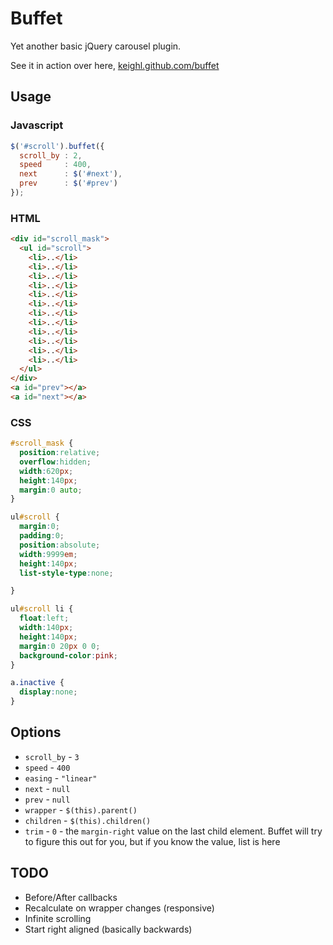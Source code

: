 # Buffet

Yet another basic jQuery carousel plugin. 

See it in action over here, [keighl.github.com/buffet](http://keighl.github.com/buffet)

## Usage

### Javascript

```js
$('#scroll').buffet({
  scroll_by : 2,
  speed     : 400,
  next      : $('#next'),
  prev      : $('#prev')
});
```

### HTML

```html
<div id="scroll_mask">
  <ul id="scroll">
    <li>..</li>
    <li>..</li>
    <li>..</li>
    <li>..</li>
    <li>..</li>
    <li>..</li>
    <li>..</li>
    <li>..</li>
    <li>..</li>
    <li>..</li>
    <li>..</li>
    <li>..</li>
  </ul>
</div>
<a id="prev"></a>
<a id="next"></a>
```
### CSS

```css
#scroll_mask {
  position:relative;
  overflow:hidden;
  width:620px;
  height:140px;
  margin:0 auto;
}

ul#scroll {
  margin:0;
  padding:0;
  position:absolute;
  width:9999em;
  height:140px;
  list-style-type:none;

}

ul#scroll li {
  float:left;
  width:140px;
  height:140px;
  margin:0 20px 0 0;
  background-color:pink;
}

a.inactive {
  display:none;
}
```

## Options

* `scroll_by`     - `3`
* `speed`         - `400`
* `easing`        - `"linear"`
* `next`          - `null`
* `prev`          - `null`              
* `wrapper`       - `$(this).parent()`
* `children`      - `$(this).children()`
* `trim`          - `0` - the `margin-right` value on the last child element. Buffet will try to figure this out for you, but if you know the value, list is here

## TODO

* Before/After callbacks
* Recalculate on wrapper changes (responsive)
* Infinite scrolling
* Start right aligned (basically backwards)



                  